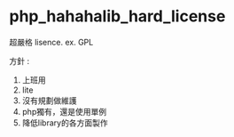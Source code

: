 # php_hahahalib_hard_license
超嚴格 lisence. ex. GPL

方針 : 
1. 上班用
2. lite
3. 沒有規劃做維護
4. php獨有，還是使用單例
5. 降低library的各方面製作






